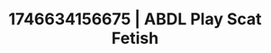 ---
categories:
- Tasteful nudity
- Erotic adventure
- AI-generated
- Cosplay
- Lace and desire
- ASMR
- Caressing curves
- Teasing look
image: /assets/images/1746634156675.jpg
layout: post
seo:
  description: Featured content with sensual Scat Fetish, ABDL Play. HD images available.
  keywords: Scat Fetish, ABDL Play
  og_image: /assets/images/1746634156675.jpg
  schema_type: VisualArtwork
tags:
- '#1746634156675'
- ABDL Play
- Scat Fetish
title: 1746634156675 | ABDL Play Scat Fetish
---